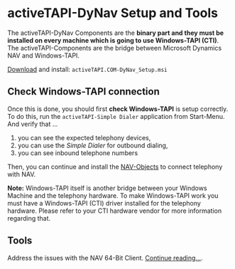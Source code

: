 # activeTAPI-DyNav Setup and Tools

The activeTAPI-DyNav Components are the **binary part and they must be installed on every machine which is going to use Windows-TAPI (CTI)**. The activeTAPI-Components are the bridge between Microsoft Dynamics NAV and Windows-TAPI.

[Download](activeTAPI.COM-DyNav_Setup.msi) and install: `activeTAPI.COM-DyNav_Setup.msi`

## Check Windows-TAPI connection

Once this is done, you should first **check Windows-TAPI** is setup correctly. To do this, run the `activeTAPI-Simple Dialer` application from Start-Menu. And verify that  ...

1. you can see the expected telephony devices, 
2. you can use the *Simple Dialer* for outbound dialing,
3. you can see inbound telephone numbers

Then, you can continue and install the [NAV-Objects](https://github.com/SchmidteServices/activeTAPI-DyNav/tree/master/NavObjects) to connect telephony with NAV.

**Note:** Windows-TAPI itself is another bridge between your Windows Machine and the telephony hardware. To make Windows-TAPI work you must have a Windows-TAPI (CTI) driver installed for the telephony hardware. Please refer to your CTI hardware vendor for more information regarding that.

## Tools

Address the issues with the NAV 64-Bit Client.  [Continue reading...](doc/x64Client.md). 


